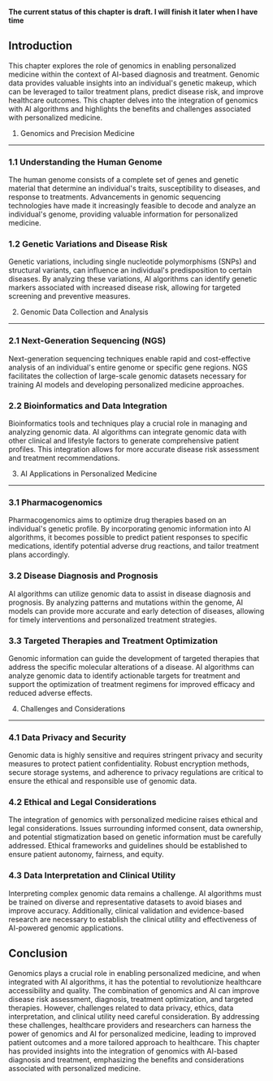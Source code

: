 **The current status of this chapter is draft. I will finish it later when I have time**

Introduction
------------

This chapter explores the role of genomics in enabling personalized medicine within the context of AI-based diagnosis and treatment. Genomic data provides valuable insights into an individual's genetic makeup, which can be leveraged to tailor treatment plans, predict disease risk, and improve healthcare outcomes. This chapter delves into the integration of genomics with AI algorithms and highlights the benefits and challenges associated with personalized medicine.

1. Genomics and Precision Medicine
----------------------------------

### 1.1 Understanding the Human Genome

The human genome consists of a complete set of genes and genetic material that determine an individual's traits, susceptibility to diseases, and response to treatments. Advancements in genomic sequencing technologies have made it increasingly feasible to decode and analyze an individual's genome, providing valuable information for personalized medicine.

### 1.2 Genetic Variations and Disease Risk

Genetic variations, including single nucleotide polymorphisms (SNPs) and structural variants, can influence an individual's predisposition to certain diseases. By analyzing these variations, AI algorithms can identify genetic markers associated with increased disease risk, allowing for targeted screening and preventive measures.

2. Genomic Data Collection and Analysis
---------------------------------------

### 2.1 Next-Generation Sequencing (NGS)

Next-generation sequencing techniques enable rapid and cost-effective analysis of an individual's entire genome or specific gene regions. NGS facilitates the collection of large-scale genomic datasets necessary for training AI models and developing personalized medicine approaches.

### 2.2 Bioinformatics and Data Integration

Bioinformatics tools and techniques play a crucial role in managing and analyzing genomic data. AI algorithms can integrate genomic data with other clinical and lifestyle factors to generate comprehensive patient profiles. This integration allows for more accurate disease risk assessment and treatment recommendations.

3. AI Applications in Personalized Medicine
-------------------------------------------

### 3.1 Pharmacogenomics

Pharmacogenomics aims to optimize drug therapies based on an individual's genetic profile. By incorporating genomic information into AI algorithms, it becomes possible to predict patient responses to specific medications, identify potential adverse drug reactions, and tailor treatment plans accordingly.

### 3.2 Disease Diagnosis and Prognosis

AI algorithms can utilize genomic data to assist in disease diagnosis and prognosis. By analyzing patterns and mutations within the genome, AI models can provide more accurate and early detection of diseases, allowing for timely interventions and personalized treatment strategies.

### 3.3 Targeted Therapies and Treatment Optimization

Genomic information can guide the development of targeted therapies that address the specific molecular alterations of a disease. AI algorithms can analyze genomic data to identify actionable targets for treatment and support the optimization of treatment regimens for improved efficacy and reduced adverse effects.

4. Challenges and Considerations
--------------------------------

### 4.1 Data Privacy and Security

Genomic data is highly sensitive and requires stringent privacy and security measures to protect patient confidentiality. Robust encryption methods, secure storage systems, and adherence to privacy regulations are critical to ensure the ethical and responsible use of genomic data.

### 4.2 Ethical and Legal Considerations

The integration of genomics with personalized medicine raises ethical and legal considerations. Issues surrounding informed consent, data ownership, and potential stigmatization based on genetic information must be carefully addressed. Ethical frameworks and guidelines should be established to ensure patient autonomy, fairness, and equity.

### 4.3 Data Interpretation and Clinical Utility

Interpreting complex genomic data remains a challenge. AI algorithms must be trained on diverse and representative datasets to avoid biases and improve accuracy. Additionally, clinical validation and evidence-based research are necessary to establish the clinical utility and effectiveness of AI-powered genomic applications.

Conclusion
----------

Genomics plays a crucial role in enabling personalized medicine, and when integrated with AI algorithms, it has the potential to revolutionize healthcare accessibility and quality. The combination of genomics and AI can improve disease risk assessment, diagnosis, treatment optimization, and targeted therapies. However, challenges related to data privacy, ethics, data interpretation, and clinical utility need careful consideration. By addressing these challenges, healthcare providers and researchers can harness the power of genomics and AI for personalized medicine, leading to improved patient outcomes and a more tailored approach to healthcare. This chapter has provided insights into the integration of genomics with AI-based diagnosis and treatment, emphasizing the benefits and considerations associated with personalized medicine.
